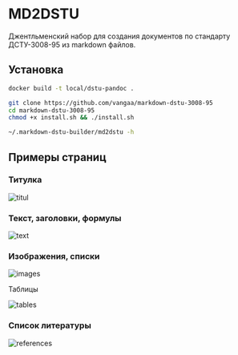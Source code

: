 # MD2DSTU
Джентльменский набор для создания документов по стандарту ДСТУ-3008-95 из markdown файлов.

## Установка

```bash
docker build -t local/dstu-pandoc .

git clone https://github.com/vangaa/markdown-dstu-3008-95
cd markdown-dstu-3008-95
chmod +x install.sh && ./install.sh

~/.markdown-dstu-builder/md2dstu -h
```

## Примеры страниц

### Титулка

![titul](https://github.com/vangaa/markdown-dstu-3008-95/blob/master/images/title.png)

### Текст, заголовки, формулы

![text](https://github.com/vangaa/markdown-dstu-3008-95/blob/master/images/part.png)

### Изображения, списки

![images](https://github.com/vangaa/markdown-dstu-3008-95/blob/master/images/images.png)

Таблицы

![tables](https://github.com/vangaa/markdown-dstu-3008-95/blob/master/images/tables.png)

### Список литературы

![references](https://github.com/vangaa/markdown-dstu-3008-95/blob/master/images/literature.png)
